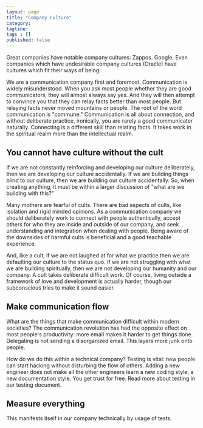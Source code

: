 ```yaml
---
layout: page
title: "Company Culture"
category: 
tagline: 
tags : [] 
published: false
---
```


Great companies have notable company cultures: Zappos. Google. Even companies which have undesirable company cultures (Oracle) have cultures which fit their ways of being.

We are a communication company first and foremost. Communication is widely misunderstood. When you ask most people whether they are good communicators, they will almost always say yes. And they will then attempt to convince you that they can relay facts better than most people. But relaying facts never moved mountains or people. The root of the word communication is "commune." Communication is all about connection, and without deliberate practice, ironically, you are rarely a good communicator naturally. Connecting is a different skill than relating facts. It takes work in the spiritual realm more than the intellectual realm.

## You cannot have culture without the cult

If we are not constantly reinforcing and developing our culture deliberately, then we are developing our culture accidentally. If we are building things blind to our culture, then we are building our culture accidentally. So, when creating anything, it must be within a larger discussion of "what are we building with this?"

Many mothers are fearful of cults. There are bad aspects of cults, like isolation and rigid minded opinions. As a communication company we should deliberately work to connect with people authentically, accept others for who they are inside and outside of our company, and seek understanding and integration when dealing with people. Being aware of the downsides of harmful cults is beneficial and a good teachable experience.

And, like a cult, if we are not laughed at for what we practice then we are defaulting our culture to the status quo. If we are not struggling with what we are building spiritually, then we are not developing our humanity and our company. A cult takes deliberate difficult work. Of course, living outside a framework of love and development is actually harder, though our subconscious tries to make it sound easier.

## Make communication flow

What are the things that make communication difficult within modern societies? The communication revolution has had the opposite effect on most people's productivity: more email makes it harder to get things done. Delegating is not sending a disorganized email. This layers more junk onto people.

How do we do this within a technical company? Testing is vital: new people can start hacking without disturbing the flow of others. Adding a new engineer does not make all the other engineers learn a new coding style, a new documentation style. You get trust for free. Read more about testing in our testing document.

## Measure everything

This manifests itself in our company technically by usage of tests.

## 

